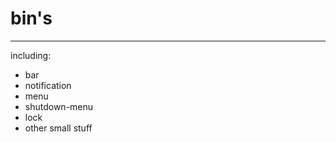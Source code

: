 # bin's
----------

including:

- bar
- notification
- menu
- shutdown-menu
- lock
- other small stuff

